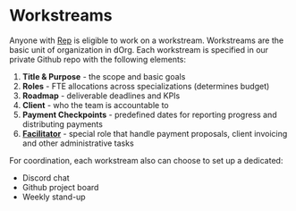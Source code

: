 # Workstreams

Anyone with [Rep](../our-organization/understanding-rep.md) is eligible to work on a workstream. Workstreams are the basic unit of organization in dOrg. Each workstream is specified in our private Github repo with the following elements:

1. **Title & Purpose** - the scope and basic goals
2. **Roles** - FTE allocations across specializations \(determines budget\)
3. **Roadmap** - deliverable deadlines and KPIs
4. **Client** - who the team is accountable to
5. **Payment Checkpoints** - predefined dates for reporting progress and distributing payments
6. [**Facilitator**](../guides/facilitating.md) - special role that handle payment proposals, client invoicing and other administrative tasks

For coordination, each workstream also can choose to set up a dedicated:

* Discord chat 
* Github project board
* Weekly stand-up

